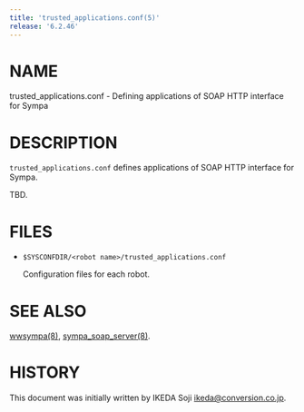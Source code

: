```yaml
---
title: 'trusted_applications.conf(5)'
release: '6.2.46'
---
```


# NAME

trusted\_applications.conf -
Defining applications of SOAP HTTP interface for Sympa

# DESCRIPTION

`trusted_applications.conf` defines applications of SOAP HTTP interface for
Sympa.

TBD.

# FILES

- `$SYSCONFDIR/<robot name>/trusted_applications.conf`

    Configuration files for each robot.

# SEE ALSO

[wwsympa(8)](./wwsympa.8.md),
[sympa\_soap\_server(8)](./sympa_soap_server.8.md).

# HISTORY

This document was initially written by IKEDA Soji <ikeda@conversion.co.jp>.

